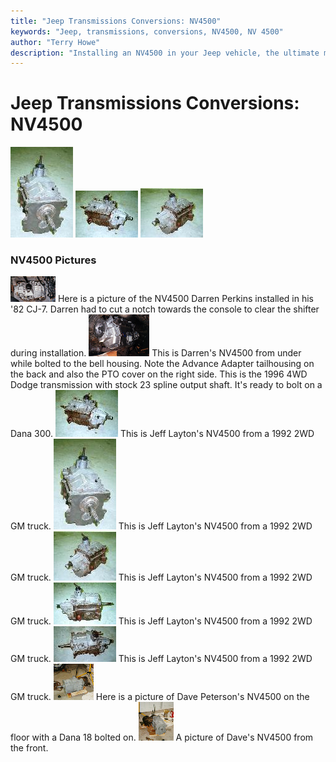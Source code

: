 ```yaml
---
title: "Jeep Transmissions Conversions: NV4500"
keywords: "Jeep, transmissions, conversions, NV4500, NV 4500"
author: "Terry Howe"
description: "Installing an NV4500 in your Jeep vehicle, the ultimate manual transmission."
---
```

# Jeep Transmissions Conversions: NV4500

[![NV4500 front](../../img/transmission/updates/nv4500af_.jpg)](../../img/transmission/updates/nv4500af.jpg) [![NV4500 side](../../img/transmission/updates/nv4500as_.jpg)](../../img/transmission/updates/nv4500as.jpg) [![NV4500 back](../../img/transmission/updates/nv4500ab_.jpg)](../../img/transmission/updates/nv4500ab.jpg) 

### NV4500 Pictures

[![](../../img/transmission/updates/nvint_.jpg)](../../img/transmission/updates/nvint.jpg) Here is a picture of the NV4500 Darren Perkins installed in his '82 CJ-7. Darren had to cut a notch towards the console to clear the shifter during installation. [![](../../img/transmission/updates/nvinb_.jpg)](../../img/transmission/updates/nvinb.jpg) This is Darren's NV4500 from under while bolted to the bell housing. Note the Advance Adapter tailhousing on the back and also the PTO cover on the right side. This is the 1996 4WD Dodge transmission with stock 23 spline output shaft. It's ready to bolt on a Dana 300\. [![](../../img/transmission/updates/nv4500as_.jpg)](../../img/transmission/updates/nv4500as.jpg) This is Jeff Layton's NV4500 from a 1992 2WD GM truck. [![](../../img/transmission/updates/nv4500af_.jpg)](../../img/transmission/updates/nv4500af.jpg) This is Jeff Layton's NV4500 from a 1992 2WD GM truck. [![](../../img/transmission/updates/nv4500ab_.jpg)](../../img/transmission/updates/nv4500ab.jpg) This is Jeff Layton's NV4500 from a 1992 2WD GM truck. [![](../../img/transmission/updates/nv4500asp_.jpg)](../../img/transmission/updates/nv4500asp.jpg) This is Jeff Layton's NV4500 from a 1992 2WD GM truck. [![](../../img/transmission/updates/nv4500at_.jpg)](../../img/transmission/updates/nv4500at.jpg) This is Jeff Layton's NV4500 from a 1992 2WD GM truck. [![](../../img/transmission/updates/nv4500s_.jpg)](../../img/transmission/updates/nv4500s.jpg) Here is a picture of Dave Peterson's NV4500 on the floor with a Dana 18 bolted on. [![](../../img/transmission/updates/nv4500f_.jpg)](../../img/transmission/updates/nv4500f.jpg) A picture of Dave's NV4500 from the front.